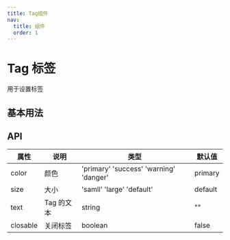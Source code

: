 ```yaml
---
title: Tag组件
nav:
  title: 组件
  order: 1
---
```


# Tag 标签

用于设置标签

## 基本用法

<code src="./demo/basic.tsx"></code>

<code src="./demo/size.tsx"></code>

<code src="./demo/color.tsx"></code>

## API

| 属性     | 说明       | 类型                                   | 默认值  |
| -------- | ---------- | -------------------------------------- | ------- |
| color    | 颜色       | 'primary' 'success' 'warning' 'danger' | primary |
| size     | 大小       | 'samll' 'large' 'default'              | default |
| text     | Tag 的文本 | string                                 | ""      |
| closable | 关闭标签   | boolean                                | false   |

<!-- <code src="./demo/basic.tsx"></code> -->
